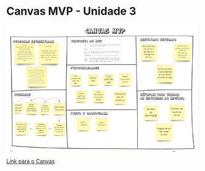 # Canvas MVP - Unidade 3

![Canvas3](./assets/img/canvas.png)

<a href="https://miro.com/app/board/uXjVOKrgeb4=/">Link para o Canvas</a>